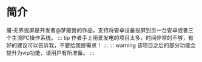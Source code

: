 # 简介

魇·无界投屏是开发者@梦魇兽的作品，支持将安卓设备投屏到另一台安卓或者三个主流PC操作系统。
::: tip
作者手上用爱发电的项目太多，时间非常的不够，有好的建议可以告诉我，不要给我提需求！
:::
::: warning
该项目之后的部分功能会提升为vip功能，请用户有所准备。
:::


